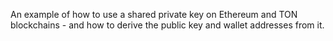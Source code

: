 An example of how to use a shared private key on Ethereum and TON blockchains - and how to derive the public key and wallet addresses from it.
